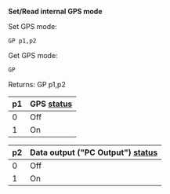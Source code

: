 __Set/Read internal GPS mode__

Set GPS mode:

	GP p1,p2

Get GPS mode:

	GP

Returns: GP p1,p2

| p1  | GPS [status](/tables/status.md) |
| --- | --- |
| 0 | Off |
| 1 | On  |

| p2  | Data output ("PC Output") [status](/tables/status.md) |
| --- | --- |
| 0 | Off |
| 1 | On  |
